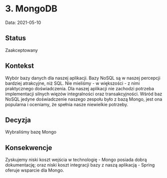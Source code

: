 # 3. MongoDB

Data: 2021-05-10

## Status

Zaakceptowany

## Kontekst

Wybór bazy danych dla naszej aplikacji. Bazy NoSQL są w naszej percepcji bardziej atrakcyjne, niż SQL. Nie mieliśmy - w większości - z nimi praktycznego doświadczenia. Dla naszej aplikacji nie zachodzi potrzeba implementacji silnych więzów integralności oraz transakcyjności. Wśród baz NoSQL jedyne doświadczenie naszego zespołu było z bazą Mongo, jest ona popularna i oceniamy, że spełnia nasze niewielkie potrzeby.

## Decyzja

Wybraliśmy bazę Mongo

## Konsekwencje

Zyskujemy niski koszt wejścia w technologię - Mongo posiada dobrą dokumentację; oraz niski koszt integracji bazy z naszą aplikacją - Spring oferuje wsparcie dla Mongo.
